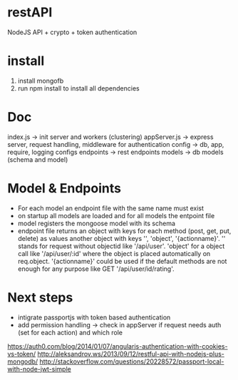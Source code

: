 restAPI
=======

NodeJS API + crypto + token authentication

install
=======
1. install mongofb
2. run npm install to install all dependencies

Doc
===
index.js -> init server and workers (clustering)
appServer.js -> express server, request handling, middleware for authentication
config -> db, app, require, logging configs
endpoints -> rest endpoints
models -> db models (schema and model)

Model & Endpoints
=================
* For each model an endpoint file with the same name must exist
* on startup all models are loaded and for all models the entpoint file
* model registers the mongoose model with its schema
* endpoint file returns an object with keys for each method (post, get, put, delete) as values another object with keys '', 'object', '{actionname}'. '' stands for request without objectid like '/api/user'. 'object' for a object call like '/api/user/:id' where the object is placed automatically on req.object. '{actionname}' could be used if the default methods are not enough for any purpose like GET '/api/user/id/rating'.

Next steps
==========
* intigrate passportjs with token based authentication
* add permission handling -> check in appServer if request needs auth (set for each action) and which role

https://auth0.com/blog/2014/01/07/angularjs-authentication-with-cookies-vs-token/
http://aleksandrov.ws/2013/09/12/restful-api-with-nodejs-plus-mongodb/
http://stackoverflow.com/questions/20228572/passport-local-with-node-jwt-simple
